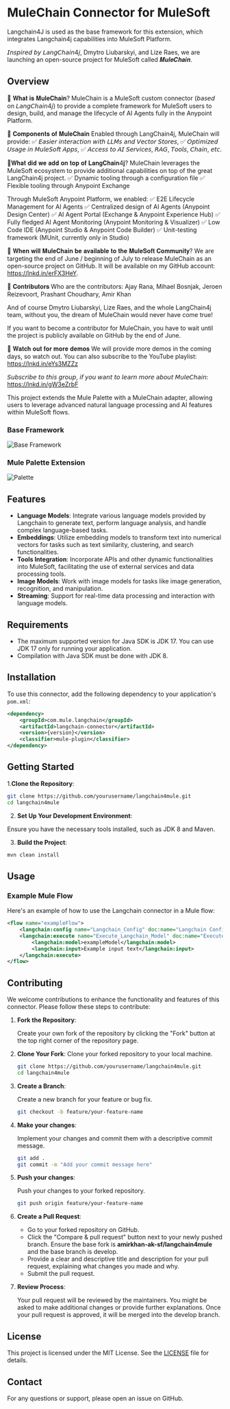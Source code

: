 # MuleChain Connector for MuleSoft

Langchain4J is used as the base framework for this extension, which integrates Langchain4j capabilities into MuleSoft Platform.

𝘐𝘯𝘴𝘱𝘪𝘳𝘦𝘥 𝘣𝘺 𝘓𝘢𝘯𝘨𝘊𝘩𝘢𝘪𝘯4𝘫, Dmytro Liubarskyi, and Lize Raes, we are launching an open-source project for MuleSoft called 𝑴𝒖𝒍𝒆𝑪𝒉𝒂𝒊𝒏. 

## Overview

 🚩 𝐖𝐡𝐚𝐭 𝐢𝐬 𝐌𝐮𝐥𝐞𝐂𝐡𝐚𝐢𝐧?
MuleChain is a MuleSoft custom connector (𝘣𝘢𝘴𝘦𝘥 on 𝘓𝘢𝘯𝘨𝘊𝘩𝘢𝘪𝘯4𝘫) to provide a complete framework for MuleSoft users to design, build, and manage the lifecycle of AI Agents fully in the Anypoint Platform. 

📌 𝐂𝐨𝐦𝐩𝐨𝐧𝐞𝐧𝐭𝐬 𝐨𝐟 𝐌𝐮𝐥𝐞𝐂𝐡𝐚𝐢𝐧
Enabled through LangChain4j, MuleChain will provide:
✅ 𝘌𝘢𝘴𝘪𝘦𝘳 𝘪𝘯𝘵𝘦𝘳𝘢𝘤𝘵𝘪𝘰𝘯 𝘸𝘪𝘵𝘩 𝘓𝘓𝘔𝘴 𝘢𝘯𝘥 𝘝𝘦𝘤𝘵𝘰𝘳 𝘚𝘵𝘰𝘳𝘦𝘴, 
✅ 𝘖𝘱𝘵𝘪𝘮𝘪𝘻𝘦𝘥 𝘜𝘴𝘢𝘨𝘦 𝘪𝘯 𝘔𝘶𝘭𝘦𝘚𝘰𝘧𝘵 𝘈𝘱𝘱𝘴, 
✅ 𝘈𝘤𝘤𝘦𝘴𝘴 𝘵𝘰 𝘈𝘐 𝘚𝘦𝘳𝘷𝘪𝘤𝘦𝘴, 𝘙𝘈𝘎, 𝘛𝘰𝘰𝘭𝘴, 𝘊𝘩𝘢𝘪𝘯, 𝘦𝘵𝘤.

🔀𝐖𝐡𝐚𝐭 𝐝𝐢𝐝 𝐰𝐞 𝐚𝐝𝐝 𝐨𝐧 𝐭𝐨𝐩 𝐨𝐟 𝐋𝐚𝐧𝐠𝐂𝐡𝐚𝐢𝐧4𝐣?
MuleChain leverages the MuleSoft ecosystem to provide additional capabilities on top of the great LangChain4j project. 
✅ Dynamic tooling through a configuration file
✅ Flexible tooling through Anypoint Exchange

Through MuleSoft Anypoint Platform, we enabled:
✅ E2E Lifecycle Management for AI Agents
✅ Centralized design of AI Agents (Anypoint Design Center)
✅ AI Agent Portal (Exchange & Anypoint Experience Hub)
✅ Fully fledged AI Agent Monitoring (Anypoint Monitoring & Visualizer)
✅ Low Code IDE (Anypoint Studio & Anypoint Code Builder)
✅ Unit-testing framework (MUnit, currently only in Studio)

🔐 𝐖𝐡𝐞𝐧 𝐰𝐢𝐥𝐥 𝐌𝐮𝐥𝐞𝐂𝐡𝐚𝐢𝐧 𝐛𝐞 𝐚𝐯𝐚𝐢𝐥𝐚𝐛𝐥𝐞 𝐭𝐨 𝐭𝐡𝐞 𝐌𝐮𝐥𝐞𝐒𝐨𝐟𝐭 𝐂𝐨𝐦𝐦𝐮𝐧𝐢𝐭𝐲?
We are targeting the end of June / beginning of July to release MuleChain as an open-source project on GitHub. It will be available on my GitHub account: https://lnkd.in/erFX3HeY. 

 👻 𝐂𝐨𝐧𝐭𝐫𝐢𝐛𝐮𝐭𝐨𝐫𝐬
Who are the contributors: Ajay Rana, Mihael Bosnjak, Jeroen Reizevoort, Prashant Choudhary, Amir Khan

And of course Dmytro Liubarskyi, Lize Raes, and the whole LangChain4j team, without you, the dream of MuleChain would never have come true!

If you want to become a contributor for MuleChain, you have to wait until the project is publicly available on GitHub by the end of June. 

🎥 𝐖𝐚𝐭𝐜𝐡 𝐨𝐮𝐭 𝐟𝐨𝐫 𝐦𝐨𝐫𝐞 𝐝𝐞𝐦𝐨𝐬
We will provide more demos in the coming days, so watch out. You can also subscribe to the YouTube playlist: https://lnkd.in/eYs3MZZz

𝘚𝘶𝘣𝘴𝘤𝘳𝘪𝘣𝘦 𝘵𝘰 𝘵𝘩𝘪𝘴 𝘨𝘳𝘰𝘶𝘱, 𝘪𝘧 𝘺𝘰𝘶 𝘸𝘢𝘯𝘵 𝘵𝘰 𝘭𝘦𝘢𝘳𝘯 𝘮𝘰𝘳𝘦 𝘢𝘣𝘰𝘶𝘵 𝘔𝘶𝘭𝘦𝘊𝘩𝘢𝘪𝘯: https://lnkd.in/gW3eZrbF


This project extends the Mule Palette with a MuleChain adapter, allowing users to leverage advanced natural language processing and AI features within MuleSoft flows.

### Base Framework

![Base Framework](assets/connector_overview.png)

### Mule Palette Extension

![Palette](assets/connector_operations.png)

## Features

- **Language Models**: Integrate various language models provided by Langchain to generate text, perform language analysis, and handle complex language-based tasks.
- **Embeddings**: Utilize embedding models to transform text into numerical vectors for tasks such as text similarity, clustering, and search functionalities.
- **Tools Integration**: Incorporate APIs and other dynamic functionalities into MuleSoft, facilitating the use of external services and data processing tools.
- **Image Models**: Work with image models for tasks like image generation, recognition, and manipulation.
- **Streaming**: Support for real-time data processing and interaction with language models.

## Requirements

- The maximum supported version for Java SDK is JDK 17. You can use JDK 17 only for running your application.
- Compilation with Java SDK must be done with JDK 8.

## Installation

To use this connector, add the following dependency to your application's `pom.xml`:

```xml
<dependency>
    <groupId>com.mule.langchain</groupId>
    <artifactId>langchain-connector</artifactId>
    <version>{version}</version>
    <classifier>mule-plugin</classifier>
</dependency>
```

## Getting Started

1.**Clone the Repository**:

```bash
git clone https://github.com/yourusername/langchain4mule.git
cd langchain4mule
```

2. **Set Up Your Development Environment**:

Ensure you have the necessary tools installed, such as JDK 8 and Maven.

3. **Build the Project**:

```bash
mvn clean install
```

## Usage

### Example Mule Flow

Here's an example of how to use the Langchain connector in a Mule flow:

```xml
<flow name="exampleFlow">
    <langchain:config name="Langchain_Config" doc:name="Langchain Config"/>
    <langchain:execute name="Execute_Langchain_Model" doc:name="Execute Langchain Model">
        <langchain:model>exampleModel</langchain:model>
        <langchain:input>Example input text</langchain:input>
    </langchain:execute>
</flow>
```

## Contributing

We welcome contributions to enhance the functionality and features of this connector. Please follow these steps to contribute:

1. **Fork the Repository**:

   Create your own fork of the repository by clicking the "Fork" button at the top right corner of the repository page.

2. **Clone Your Fork**: Clone your forked repository to your local machine.
   ```bash
   git clone https://github.com/yourusername/langchain4mule.git
   cd langchain4mule
   ```
3. **Create a Branch**:

   Create a new branch for your feature or bug fix.

   ```bash
   git checkout -b feature/your-feature-name
   ```

4. **Make your changes**:

   Implement your changes and commit them with a descriptive commit message.

   ```bash
   git add .
   git commit -m "Add your commit message here"
   ```

5. **Push your changes**:

   Push your changes to your forked repository.

   ```bash
   git push origin feature/your-feature-name
   ```

6. **Create a Pull Request**:

   - Go to your forked repository on GitHub.
   - Click the "Compare & pull request" button next to your newly pushed branch.
     Ensure the base fork is **amirkhan-ak-sf/langchain4mule** and the base branch is develop.
   - Provide a clear and descriptive title and description for your pull request, explaining what changes you made and why.
   - Submit the pull request.

7. **Review Process**:

   Your pull request will be reviewed by the maintainers. You might be asked to make additional changes or provide further explanations.
   Once your pull request is approved, it will be merged into the develop branch.

## License

This project is licensed under the MIT License. See the [LICENSE](LICENSE) file for details.

## Contact

For any questions or support, please open an issue on GitHub.
